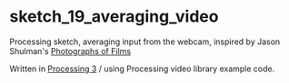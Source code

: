 # sketch_19_averaging_video

Processing sketch, averaging input from the webcam, inspired by Jason Shulman's [Photographs of Films](http://www.jasonshulmanstudio.com/photographs-of-films/)

Written in [Processing 3](https://processing.org/) / using Processing video library example code.

